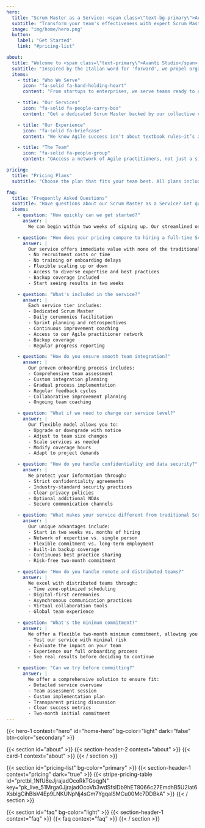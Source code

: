 ```yaml
---
hero:
  title: "Scrum Master as a Service: <span class=\"text-bg-primary\">Accelerating Agile Excellence</span>"
  subtitle: "Transform your team's effectiveness with expert Scrum Masters in just two weeks. Get immediate access to Agile expertise without the hassle of hiring, backed by our network of practitioners. Start your journey to better project delivery today."
  image: "img/home/hero.png"
  button:
    label: "Get Started"
    link: "#pricing-list"

about:
  title: "Welcome to <span class=\"text-primary\">Avanti Studio</span>,<br>get to know us better!"
  subtitle: "Inspired by the Italian word for 'forward', we propel organizations toward Agile excellence. Our innovative Scrum Master as a Service model helps teams move forward faster, whether they're just starting their Agile journey or scaling existing practices. With a quick two-week startup and flexible two-month commitment, we make expert Agile leadership accessible to teams of all sizes."
  items:
    - title: "Who We Serve"
      icon: "fa-solid fa-hand-holding-heart"
      content: "From startups to enterprises, we serve teams ready to enhance their Agile practices. Whether you’re a two-pizza team (8 people) or a growing organization with six-pizza teams (24 people), we match your needs. Our clients range from funded startups implementing their first Scrum process to enterprises scaling Agile across multiple teams. Start your Agile transformation in two weeks, without the complexity of traditional hiring."

    - title: "Our Services"
      icon: "fa-solid fa-people-carry-box"
      content: "Get a dedicated Scrum Master backed by our collective expertise with just a two-month commitment. Our transparent pricing tiers adapt to your team size: Agile Navigator for 12-person teams, Architect for 16-person teams, and Accelerator for 24-person teams. Each service includes comprehensive Scrum ceremonies, sprint planning, retrospectives, and continuous improvement, managed through our proven onboarding system."

    - title: "Our Experience"
      icon: "fa-solid fa-briefcase"
      content: "We know Agile success isn’t about textbook rules—it’s about finding what works for your context. Our approach combines Scrum fundamentals with practical adaptations for modern teams. We excel in challenging scenarios: distributed teams, rapid-growth environments, and complex stakeholder landscapes. Every insight we gain strengthens our network, ensuring continuous evolution of best practices across all our clients."

    - title: "The Team"
      icon: "fa-solid fa-people-group"
      content: "OAccess a network of Agile practitioners, not just a single Scrum Master. Our collaborative approach means each client benefits from shared insights and solutions across projects. We maintain consistent quality through standardized practices while adapting to your unique needs. It’s like having an entire Agile community supporting your success, working together to drive your team forward."

pricing:
  title: "Pricing Plans"
  subtitle: "Choose the plan that fits your team best. All plans include access to our network of expert Scrum Masters, dedicated support, and a range of additional services to accelerate your Agile journey."

faq:
  title: "Frequently Asked Questions"
  subtitle: "Have questions about our Scrum Master as a Service? Get quick answers below or reach out for more details."
  items:
    - question: "How quickly can we get started?"
      answer: |
        We can begin within two weeks of signing up. Our streamlined onboarding process gets you up and running quickly while ensuring we understand your needs and goals.

    - question: "How does your pricing compare to hiring a full-time Scrum Master?"
      answer: |
        Our service offers immediate value with none of the traditional hiring overhead:
        - No recruitment costs or time
        - No training or onboarding delays
        - Flexible scaling up or down
        - Access to diverse expertise and best practices
        - Backup coverage included
        - Start seeing results in two weeks

    - question: "What's included in the service?"
      answer: |
        Each service tier includes:
        - Dedicated Scrum Master
        - Daily ceremonies facilitation
        - Sprint planning and retrospectives
        - Continuous improvement coaching
        - Access to our Agile practitioner network
        - Backup coverage
        - Regular progress reporting

    - question: "How do you ensure smooth team integration?"
      answer: |
        Our proven onboarding process includes:
        - Comprehensive team assessment
        - Custom integration planning
        - Gradual process implementation
        - Regular feedback cycles
        - Collaborative improvement planning
        - Ongoing team coaching

    - question: "What if we need to change our service level?"
      answer: |
        Our flexible model allows you to:
        - Upgrade or downgrade with notice
        - Adjust to team size changes
        - Scale services as needed
        - Modify coverage hours
        - Adapt to project demands

    - question: "How do you handle confidentiality and data security?"
      answer: |
        We protect your information through:
        - Strict confidentiality agreements
        - Industry-standard security practices
        - Clear privacy policies
        - Optional additional NDAs
        - Secure communication channels

    - question: "What makes your service different from traditional Scrum Master hiring?"
      answer: |
        Our unique advantages include:
        - Start in two weeks vs. months of hiring
        - Network of expertise vs. single person
        - Flexible commitment vs. long-term employment
        - Built-in backup coverage
        - Continuous best practice sharing
        - Risk-free two-month commitment

    - question: "How do you handle remote and distributed teams?"
      answer: |
        We excel with distributed teams through:
        - Time zone-optimized scheduling
        - Digital-first ceremonies
        - Asynchronous communication practices
        - Virtual collaboration tools
        - Global team experience

    - question: "What's the minimum commitment?"
      answer: |
        We offer a flexible two-month minimum commitment, allowing you to:
        - Test our service with minimal risk
        - Evaluate the impact on your team
        - Experience our full onboarding process
        - See real results before deciding to continue

    - question: "Can we try before committing?"
      answer: |
        We offer a comprehensive solution to ensure fit:
        - Detailed service overview
        - Team assessment session
        - Custom implementation plan
        - Transparent pricing discussion
        - Clear success metrics
        - Two-month initial commitment
---
```


{{< hero-1 context="hero" id="home-hero" bg-color="light" dark="false" btn-color="secondary" >}}

{{< section id="about" >}}
{{< section-header-2 context="about" >}}
{{< card-1 context="about" >}}
{{< / section >}}

{{< section id="pricing-list" bg-color="primary" >}}
{{< section-header-1 context="pricing" dark="true" >}}
{{< stripe-pricing-table id="prctbl_1NfU8eJjrajadOcoRkTGoqgN" key="pk_live_51Mrga0JjrajadOcoVb3wdSfsIDb9hET8066c27EmdhB5U2Iat6XsblgCihBlsV4Ep9LNKUNpNj4sGm7YgqalSMCu00Mc7DDBkA" >}}
{{< / section >}}

{{< section id="faq" bg-color="light" >}}
{{< section-header-1 context="faq" >}}
{{< faq context="faq" >}}
{{< / section >}}

